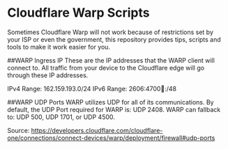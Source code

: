 # Cloudflare Warp Scripts

Sometimes Cloudflare Warp will not work because of restrictions set by your ISP or even the government, this repository provides tips, scripts and tools to make it work easier for you.


##WARP Ingress IP
These are the IP addresses that the WARP client will connect to. All traffic from your device to the Cloudflare edge will go through these IP addresses.

IPv4 Range: 162.159.193.0/24
IPv6 Range: 2606:4700:100::/48


##WARP UDP Ports
WARP utilizes UDP for all of its communications. By default, the UDP Port required for WARP is: UDP 2408. WARP can fallback to: UDP 500, UDP 1701, or UDP 4500.


Source: https://developers.cloudflare.com/cloudflare-one/connections/connect-devices/warp/deployment/firewall#udp-ports

